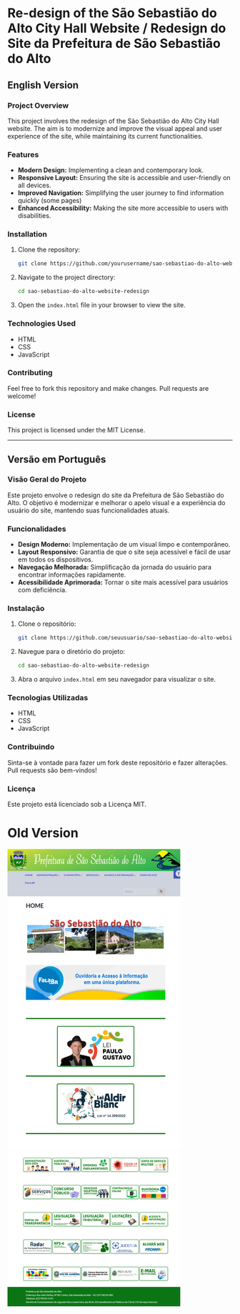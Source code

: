 # Re-design of the São Sebastião do Alto City Hall Website / Redesign do Site da Prefeitura de São Sebastião do Alto

## English Version

### Project Overview

This project involves the redesign of the São Sebastião do Alto City Hall website. The aim is to modernize and improve the visual appeal and user experience of the site, while maintaining its current functionalities.

### Features

- **Modern Design:** Implementing a clean and contemporary look.
- **Responsive Layout:** Ensuring the site is accessible and user-friendly on all devices.
- **Improved Navigation:** Simplifying the user journey to find information quickly (some pages)
- **Enhanced Accessibility:** Making the site more accessible to users with disabilities.

### Installation

1. Clone the repository:
   ```bash
   git clone https://github.com/yourusername/sao-sebastiao-do-alto-website-redesign.git
   ```
2. Navigate to the project directory:
   ```bash
   cd sao-sebastiao-do-alto-website-redesign
   ```
3. Open the `index.html` file in your browser to view the site.

### Technologies Used

- HTML
- CSS
- JavaScript

### Contributing

Feel free to fork this repository and make changes. Pull requests are welcome!

### License

This project is licensed under the MIT License.

---

## Versão em Português

### Visão Geral do Projeto

Este projeto envolve o redesign do site da Prefeitura de São Sebastião do Alto. O objetivo é modernizar e melhorar o apelo visual e a experiência do usuário do site, mantendo suas funcionalidades atuais.

### Funcionalidades

- **Design Moderno:** Implementação de um visual limpo e contemporâneo.
- **Layout Responsivo:** Garantia de que o site seja acessível e fácil de usar em todos os dispositivos.
- **Navegação Melhorada:** Simplificação da jornada do usuário para encontrar informações rapidamente.
- **Acessibilidade Aprimorada:** Tornar o site mais acessível para usuários com deficiência.

### Instalação

1. Clone o repositório:
   ```bash
   git clone https://github.com/seuusuario/sao-sebastiao-do-alto-website-redesign.git
   ```
2. Navegue para o diretório do projeto:
   ```bash
   cd sao-sebastiao-do-alto-website-redesign
   ```
3. Abra o arquivo `index.html` em seu navegador para visualizar o site.

### Tecnologias Utilizadas

- HTML
- CSS
- JavaScript

### Contribuindo

Sinta-se à vontade para fazer um fork deste repositório e fazer alterações. Pull requests são bem-vindos!

### Licença

Este projeto está licenciado sob a Licença MIT.


# Old Version

![1722466270492](image/README/1722466270492.png)
